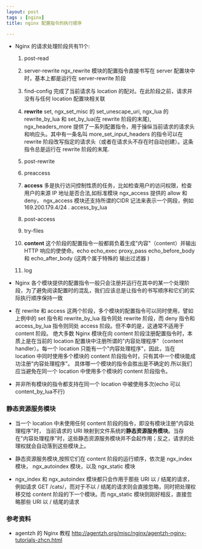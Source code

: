 ```yaml
---
layout: post
tags : [nginx]
title: nginx 配置指令的执行顺序

---
```


* Nginx 的请求处理阶段共有11个:
  1. post-read

  2. server-rewrite ngx_rewrite 模块的配置指令直接书写在 server 配置块中时，基本上都是运行在 server-rewrite 阶段

  3. find-config 完成了当前请求与 location 的配对。在此阶段之前，请求并没有与任何 location 配置块相关联

  4. **rewrite**  set, ngx_set_misc 的 set_unescape_uri, ngx_lua 的  rewrite_by_lua 和 set_by_lua(在 rewrite 阶段的末尾), ngx_headers_more 提供了一系列配置指令，用于操纵当前请求的请求头和响应头。其中有一条名叫 more_set_input_headers 的指令可以在 rewrite 阶段改写指定的请求头（或者在请求头不存在时自动创建）。这条指令总是运行在 rewrite 阶段的末尾.

  5. post-rewrite

  6. preaccess

  7. **access** 多是执行访问控制性质的任务，比如检查用户的访问权限，检查用户的来源 IP 地址是否合法,如标准模块 ngx_access 提供的 allow 和 deny， ngx_access 模块还支持所谓的CIDR 记法来表示一个网段，例如 169.200.179.4/24 . access_by_lua

  8. post-access

  9. try-files

  10. **content** 这个阶段的配置指令一般都肩负着生成"内容"（content）并输出 HTTP 响应的使使命。echo echo_exec proxy_pass  echo_before_body 和 echo_after_body (这两个属于特殊的 输出过滤器 )

  11. log


* Nginx 各个模块提供的配置指令一般只会注册并运行在其中的某一个处理阶段，为了避免阅读配置时的混乱，我们应该总是让指令的书写顺序和它们的实际执行顺序保持一致

* 在 rewrite 和 access 这两个阶段，多个模块的配置指令可以同时使用，譬如上例中的 set 指令和 rewrite_by_lua 指令同处 rewrite 阶段，而 deny 指令和 access_by_lua 指令则同处 access 阶段。但不幸的是，这通常不适用于 content 阶段。 绝大多数 Nginx 模块在向 content 阶段注册配置指令时，本质上是在当前的 location 配置块中注册所谓的"内容处理程序"（content handler）。每一个 location 只能有一个"内容处理程序"，因此，当在 location 中同时使用多个模块的 content 阶段指令时，只有其中一个模块能成功注册"内容处理程序"。 具体哪一个模块的指令会胜出是不确定的.所以我们应当避免在同一个 location 中使用多个模块的 content 阶段指令。

* 并非所有模块的指令都支持在同一个 location 中被使用多次(echo 可以  content_by_lua不行)

### 静态资源服务模块

* 当一个 location 中未使用任何 content 阶段的指令，即没有模块注册"内容处理程序"时， 当前请求的 URI 映射到文件系统的**静态资源服务模块**。当存在"内容处理程序"时，这些静态资源服务模块并不会起作用；反之，请求的处理权就会自动落到这些模块上。

* 静态资源服务模块,按照它们在 content 阶段的运行顺序，依次是 ngx_index 模块， ngx_autoindex 模块，以及 ngx_static 模块

* ngx_index 和 ngx_autoindex 模块都只会作用于那些 URI 以 / 结尾的请求，例如请求 GET /cats/，而对于不以 / 结尾的请求则会直接忽略，同时把处理权移交给 content 阶段的下一个模块。而 ngx_static 模块则刚好相反，直接忽略那些 URI 以 / 结尾的请求


### 参考资料
* agentzh 的 Nginx 教程 <http://agentzh.org/misc/nginx/agentzh-nginx-tutorials-zhcn.html>
